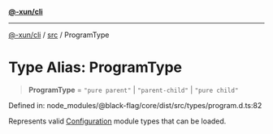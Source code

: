 [**@-xun/cli**](../../README.md)

***

[@-xun/cli](../../README.md) / [src](../README.md) / ProgramType

# Type Alias: ProgramType

> **ProgramType** = `"pure parent"` \| `"parent-child"` \| `"pure child"`

Defined in: node\_modules/@black-flag/core/dist/src/types/program.d.ts:82

Represents valid [Configuration](Configuration.md) module types that can be loaded.
